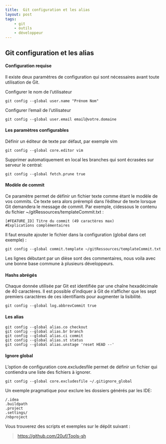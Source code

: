 ```yaml
---
title:  Git configuration et les alias
layout: post
tags:
    - git
    - outils
    - développeur
---
```


Git configuration et les alias
---------------------

#### Configuration requise

Il existe deux paramètres de configuration qui sont nécessaires avant toute utilisation de Git.

Configurer le nom de l’utilisateur

    git config --global user.name "Prénom Nom"

Configurer l’e­mail de l’utilisateur

    git config --global user.email email@votre.domaine

#### Les paramètres configurables

Définir un éditeur de texte par défaut, par exemple vim

    git config --global core.editor vim

Supprimer automatiquement en local les branches qui sont écrasées sur serveur le central:

    git config --global fetch.prune true

#### Modèle de commit

Ce paramètre permet de définir un fichier texte comme étant le modèle de vos commits. Ce texte sera
alors prérempli dans l’éditeur de texte lorsque Git demandera le message de commit. Par exemple, cidessous
le contenu du fichier ~/gitRessources/templateCommit.txt :

    [#FEATURE_ID] Titre du commit (49 caractères max)
    #Explications complémentaires

Il faut ensuite ajouter le fichier dans la configuration (global dans cet exemple) :

    git config --global commit.template ~/gitRessources/templateCommit.txt

Les lignes débutant par un dièse sont des commentaires, nous voila avec une bonne base commune à plusieurs développeurs.

#### Hashs abrégés

Chaque donnée utilisée par Git est identifiée par une chaîne hexadécimale de 40 caractères.
Il est possible d’indiquer à Git de n’afficher que les sept premiers caractères de ces identifiants pour augmenter la lisibilité.

    git config --global log.abbrevCommit true

#### Les alias

    git config --global alias.co checkout
    git config --global alias.br branch
    git config --global alias.ci commit
    git config --global alias.st status
    git config --global alias.unstage 'reset HEAD --'

#### Ignore global

L’option de configuration core.excludesfile permet de définir un fichier qui contiendra une liste des
fichiers à ignorer.

    git config --global core.excludesfile ~/.gitignore_global

Un exemple pragmatique pour exclure les dossiers générés par les IDE:

    /.idea
    .buildpath
    .project
    .settings/
    /nbproject

Vous trouverez des scripts et exemples sur le dépôt suivant :

> https://github.com/20uf/Tools-sh


